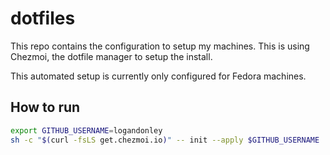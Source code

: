 # dotfiles

This repo contains the configuration to setup my machines. This is using Chezmoi, the dotfile manager to setup the install.

This automated setup is currently only configured for Fedora machines.

## How to run

```sh
export GITHUB_USERNAME=logandonley
sh -c "$(curl -fsLS get.chezmoi.io)" -- init --apply $GITHUB_USERNAME
```

